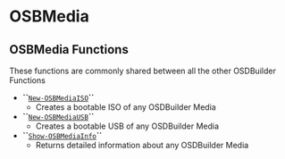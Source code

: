 # OSBMedia

## OSBMedia Functions

These functions are commonly shared between all the other OSDBuilder Functions

* **\`\`**[`New-OSBMediaISO`](new-osbmediaiso.md)**\`\`**
  * Creates a bootable ISO of any OSDBuilder Media
* **\`\`**[`New-OSBMediaUSB`](new-osbmediausb.md)**\`\`**
  * Creates a bootable USB of any OSDBuilder Media
* **\`\`**[`Show-OSBMediaInfo`](show-osbmediainfo.md)**\`\`**
  * Returns detailed information about any OSDBuilder Media

